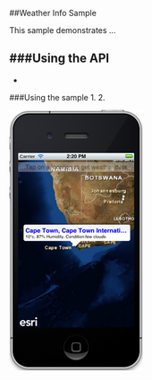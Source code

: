##Weather Info Sample 

This sample demonstrates ...

###Using the API
- 
-

###Using the sample
1. 
2. 

![](image.png)






